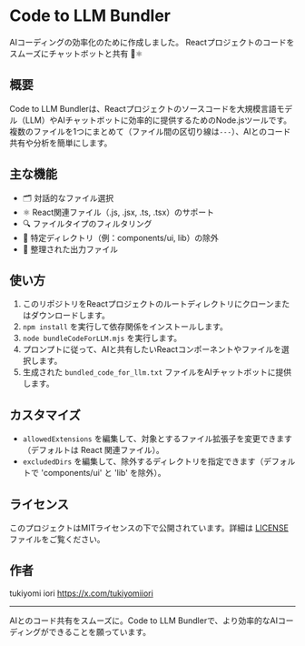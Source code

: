 # Code to LLM Bundler

AIコーディングの効率化のために作成しました。
Reactプロジェクトのコードをスムーズにチャットボットと共有 🤖⚛️

## 概要

Code to LLM Bundlerは、Reactプロジェクトのソースコードを大規模言語モデル（LLM）やAIチャットボットに効率的に提供するためのNode.jsツールです。複数のファイルを1つにまとめて（ファイル間の区切り線は`---`）、AIとのコード共有や分析を簡単にします。

## 主な機能

- 🗂 対話的なファイル選択
- ⚛️ React関連ファイル（.js, .jsx, .ts, .tsx）のサポート
- 🔍 ファイルタイプのフィルタリング
- 🚫 特定ディレクトリ（例：components/ui, lib）の除外
- 📄 整理された出力ファイル

## 使い方

1. このリポジトリをReactプロジェクトのルートディレクトリにクローンまたはダウンロードします。
2. `npm install` を実行して依存関係をインストールします。
3. `node bundleCodeForLLM.mjs` を実行します。
4. プロンプトに従って、AIと共有したいReactコンポーネントやファイルを選択します。
5. 生成された `bundled_code_for_llm.txt` ファイルをAIチャットボットに提供します。

## カスタマイズ

- `allowedExtensions` を編集して、対象とするファイル拡張子を変更できます（デフォルトは React 関連ファイル）。
- `excludedDirs` を編集して、除外するディレクトリを指定できます（デフォルトで 'components/ui' と 'lib' を除外）。

## ライセンス

このプロジェクトはMITライセンスの下で公開されています。詳細は [LICENSE](LICENSE) ファイルをご覧ください。


## 作者

tukiyomi iori
https://x.com/tukiyomiiori

---

AIとのコード共有をスムーズに。Code to LLM Bundlerで、より効率的なAIコーディングができることを願っています。
